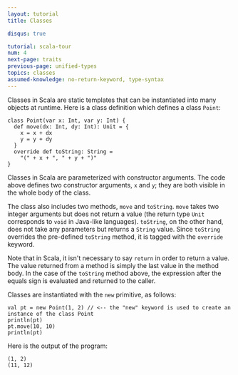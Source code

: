 ```yaml
---
layout: tutorial
title: Classes

disqus: true

tutorial: scala-tour
num: 4
next-page: traits
previous-page: unified-types
topics: classes
assumed-knowledge: no-return-keyword, type-syntax
---
```


Classes in Scala are static templates that can be instantiated into many objects at runtime.
Here is a class definition which defines a class `Point`:

```tut
class Point(var x: Int, var y: Int) {
  def move(dx: Int, dy: Int): Unit = {
    x = x + dx
    y = y + dy
  }
  override def toString: String =
    "(" + x + ", " + y + ")"
}
```

Classes in Scala are parameterized with constructor arguments. The code above defines two constructor arguments, `x` and `y`; they are both visible in the whole body of the class.

The class also includes two methods, `move` and `toString`. `move` takes two integer arguments but does not return a value (the return type `Unit` corresponds to `void` in Java-like languages). `toString`, on the other hand, does not take any parameters but returns a `String` value. Since `toString` overrides the pre-defined `toString` method, it is tagged with the `override` keyword.

Note that in Scala, it isn't necessary to say `return` in order to return a value. The value returned from a method is simply the last value in the method body. In the case of the `toString` method above, the expression after the equals sign is evaluated and returned to the caller.

Classes are instantiated with the `new` primitive, as follows:

```tut
val pt = new Point(1, 2) // <-- the "new" keyword is used to create an instance of the class Point
println(pt)
pt.move(10, 10)
println(pt)

```

Here is the output of the program:

```
(1, 2)
(11, 12)
```

